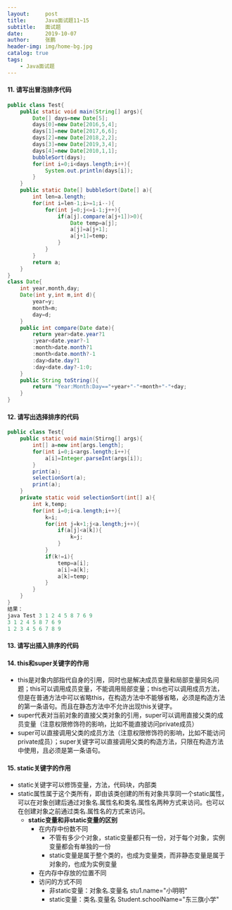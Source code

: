 ```yaml
---
layout:     post 
title:      Java面试题11~15
subtitle:   面试题
date:       2019-10-07
author:     张鹏
header-img: img/home-bg.jpg
catalog: true   
tags:                         
    - Java面试题
---
```


#### 11. 请写出冒泡排序代码

```java
public class Test{
    public static void main(String[] args){
        Date[] days=new Date[5];
        days[0]=new Date[2016,5,4];
        days[1]=new Date[2017,6,6];
        days[2]=new Date[2018,2,2];
        days[3]=new Date[2019,3,4];
        days[4]=new Date[2010,1,1];
        bubbleSort(days);
        for(int i=0;i<days.length;i++){
            System.out.println(days[i]);
        }
    }
    public static Date[] bubbleSort(Date[] a){
        int len=a.length;
        for(int i=len-1;i>=1;i--){
            for(int j=0;j<=i-1;j++){
                if(a[j].compare(a[j+1])>0){
                    Date temp=a[j];
                    a[j]=a[j+1];
                    a[j+1]=temp;
                }
            }
        }
        return a;
    }
}
class Date{
    int year,month,day;
    Date(int y,int m,int d){
        year=y;
        month=m;
        day=d;
    }
    public int compare(Date date){
        return year>date.year?1
        :year<date.year?-1
        :month>date.month?1
        :month<date.month?-1
        :day>date.day?1
        :day<date.day?-1:0;
    }
    public String toString(){
        return "Year:Month:Day=="+year+"-"+month+"-"+day;
    }
}
```

#### 12. 请写出选择排序的代码

```java
public class Test{
    public static void main(Stirng[] args){
        int[] a=new int[args.length];
        for(int i=0;i<args.length;i++){
            a[i]=Integer.parseInt(args[i]);
        }
        print(a);
        selectionSort(a);
        print(a);
    }
    private static void selectionSort(int[] a){
        int k,temp;
        for(int i=0;i<a.length;i++){
            k=i;
            for(int j=k+1;j<a.length;j++){
                if(a[j]<a[k]){
                    k=j;
                }
            }
            if(k!=i){
                temp=a[i];
                a[i]=a[k];
                a[k]=temp;
            }
        }
    }
}
结果：
java Test 3 1 2 4 5 8 7 6 9
3 1 2 4 5 8 7 6 9
1 2 3 4 5 6 7 8 9
```

#### 13. 请写出插入排序的代码

#### 14. this和super关键字的作用

- this是对象内部指代自身的引用，同时也是解决成员变量和局部变量同名问题；this可以调用成员变量，不能调用局部变量；this也可以调用成员方法，但是在普通方法中可以省略this，在构造方法中不能够省略，必须是构造方法的第一条语句。而且在静态方法中不允许出现this关键字。
- super代表对当前对象的直接父类对象的引用，super可以调用直接父类的成员变量（注意权限修饰符的影响，比如不能直接访问private成员）
- super可以直接调用父类的成员方法（注意权限修饰符的影响，比如不能访问private成员）；super关键字可以直接调用父类的构造方法，只限在构造方法中使用，且必须是第一条语句。

#### 15. static关键字的作用

- static关键字可以修饰变量，方法，代码块，内部类
- static属性属于这个类所有，即由该类创建的所有对象共享同一个static属性，可以在对象创建后通过对象名.属性名和类名.属性名两种方式来访问。也可以在创建对象之前通过类名.属性名的方式来访问。
   - **static变量和非static变量的区别**
      - 在内存中份数不同
         - 不管有多少个对象，static变量都只有一份，对于每个对象，实例变量都会有单独的一份
         - static变量是属于整个类的，也成为变量类，而非静态变量是属于对象的，也成为实例变量
      - 在内存中存放的位置不同
      - 访问的方式不同
         - 非static变量：对象名.变量名 stu1.name="小明明"
         - static变量：类名.变量名 Student.schoolName="东三旗小学"